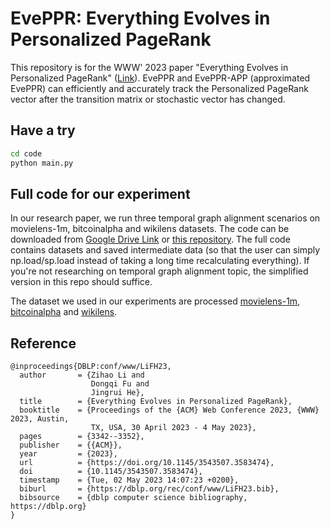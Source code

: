 # EvePPR: Everything Evolves in Personalized PageRank
This repository is for the WWW' 2023 paper "Everything Evolves in Personalized PageRank" ([Link](https://dongqifu.github.io/publications/EvePPR.pdf)). EvePPR and EvePPR-APP (approximated EvePPR) can efficiently and accurately track the Personalized PageRank vector after the transition matrix or stochastic vector has changed.



## Have a try
```bash
cd code
python main.py
```



## Full code for our experiment
In our research paper, we run three temporal graph alignment scenarios on movielens-1m, bitcoinalpha and wikilens datasets. The code can be downloaded from [Google Drive Link](https://drive.google.com/file/d/1S9BTumwhHqbM9UjYzoWZWX6qW3ICn1Jg/view?usp=drive_link) or [this repository](https://github.com/Violet24K/EvePPR-Full). The full code contains datasets and saved intermediate data (so that the user can simply np.load/sp.load instead of taking a long time recalculating everything). If you're not researching on temporal graph alignment topic, the simplified version in this repo should suffice.

The dataset we used in our experiments are processed [movielens-1m](https://github.com/Violet24K/Movielens-1M-Classified), [bitcoinalpha](https://github.com/Violet24K/Bitcoin-Alpha-Classified) and [wikilens](https://github.com/Violet24K/WikiLens-Classified).



## Reference
```
@inproceedings{DBLP:conf/www/LiFH23,
  author       = {Zihao Li and
                  Dongqi Fu and
                  Jingrui He},
  title        = {Everything Evolves in Personalized PageRank},
  booktitle    = {Proceedings of the {ACM} Web Conference 2023, {WWW} 2023, Austin,
                  TX, USA, 30 April 2023 - 4 May 2023},
  pages        = {3342--3352},
  publisher    = {{ACM}},
  year         = {2023},
  url          = {https://doi.org/10.1145/3543507.3583474},
  doi          = {10.1145/3543507.3583474},
  timestamp    = {Tue, 02 May 2023 14:07:23 +0200},
  biburl       = {https://dblp.org/rec/conf/www/LiFH23.bib},
  bibsource    = {dblp computer science bibliography, https://dblp.org}
}
```
